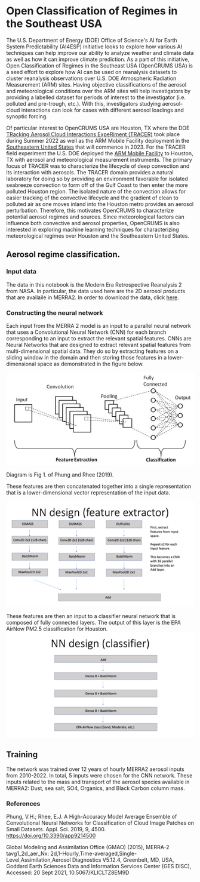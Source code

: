 <!-- #region -->
# Open Classification of Regimes in the Southeast USA


The U.S. Department of Energy (DOE) Office of Science's AI for Earth System Predictability (AI4ESP) initiative looks to explore how various AI techniques can help improve our ability to analyze weather and climate data as well as how it can improve climate prediction. As a part of this initiative, Open Classification of Regimes in the Southeast USA (OpenCRUMS USA) is a seed effort to explore how AI can be used on reanalysis datasets to cluster reanalysis observations over U.S. DOE Atmospheric Radiation Measurement (ARM) sites. Having objective classifications of the aerosol and meteorological conditions over the ARM sites will help investigators by providing a labelled dataset for periods of interest to the investigator (i.e. polluted and pre-trough, etc.). With this, investigators studying aerosol-cloud interactions can look for cases with different aerosol loadings and synoptic forcing. 

Of particular interest to OpenCRUMS USA are Houston, TX where the DOE [TRacking Aerosol Cloud Interactions ExpeRiment (TRACER)](https://www.arm.gov/research/campaigns/amf2021tracer) took place during Summer 2022 as well as the ARM Mobile Facility deployment in the [Southeastern United States](https://www.arm.gov/capabilities/observatories/amf/locations/bnf) that will commence in 2023. For the TRACER field experiment the U.S. DOE deployed the [ARM Mobile Facility](https://www.arm.gov/capabilities/observatories/amf) to Houston, TX with aerosol and meteorological measurement instruments. The primary focus of TRACER was to characterize the lifecycle of deep convection and its interaction with aerosols. The TRACER domain provides a natural laboratory for doing so by providing an environment favorable for isolated seabreeze convection to form off of the Gulf Coast to then enter the more polluted Houston region. The isolated nature of the convection allows for easier tracking of the convective lifecycle and the gradient of clean to polluted air as one moves inland into the Houston metro provides an aerosol perturbation. Therefore, this motivates OpenCRUMS to characterize potential aerosol regimes and sources. Since meteorological factors can influence both convective and aerosol properties, OpenCRUMS is also interested in exploring machine learning techniques for characterizing meteorological regimes over Houston and the Southeastern United States.


<!-- #endregion -->

<!-- #region -->
## Aerosol regime classification.

### Input data

The data in this notebook is the Modern Era Retrospective Reanalysis 2 from NASA. In particular, the data used here are the 2D aerosol products that are availaile in MERRA2. In order to download the data, click [here](https://disc.gsfc.nasa.gov/datasets/M2T1NXAER_5.12.4/summary).

### Constructing the neural network

Each input from the MERRA 2 model is an input to a parallel neural network that uses a Convolutional Neural Network (CNN) for each branch corresponding to an input to extract the relevant spatial features. CNNs are Neural Networks that are designed to extract relevant spatial features from multi-dimensional spatial data. They do so by extracting features on a sliding window in the domain and then storing those features in a lower-dimensional space as demonstrated in the figure below.


![](notebooks/basic_nn.jpeg)

Diagram is Fig 1. of Phung and Rhee (2019).

These features are then concatenated together into a single representation that is a lower-dimensional vector representation of the input data. 

![](notebooks/feature_extractor.png)

These features are then an input to a classifier neural network that is composed of fully connected layers. The output of this layer is the EPA AirNow PM2.5 classification for Houston.
![](/notebooks/classifier.png)
<!-- #endregion -->

## Training

The network was trained over 12 years of hourly MERRA2 aerosol inputs from 2010-2022. In total, 5 inputs were chosen for the CNN network. These inputs related to the mass and transport of the aerosol species available in MERRA2: Dust, sea salt, SO4, Organics, and Black Carbon column mass.


### References
Phung, V.H.; Rhee, E.J. A High-Accuracy Model Average Ensemble of Convolutional Neural Networks for Classification of Cloud Image Patches on Small Datasets. Appl. Sci. 2019, 9, 4500. https://doi.org/10.3390/app9214500

Global Modeling and Assimilation Office (GMAO) (2015), MERRA-2 tavg1_2d_aer_Nx: 2d,1-Hourly,Time-averaged,Single-Level,Assimilation,Aerosol Diagnostics V5.12.4, Greenbelt, MD, USA, Goddard Earth Sciences Data and Information Services Center (GES DISC), Accessed: 20 Sept 2021, 10.5067/KLICLTZ8EM9D


